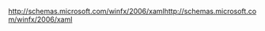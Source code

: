 <span data-ttu-id="f718a-101">http://schemas.microsoft.com/winfx/2006/xaml</span><span class="sxs-lookup"><span data-stu-id="f718a-101">http://schemas.microsoft.com/winfx/2006/xaml</span></span>